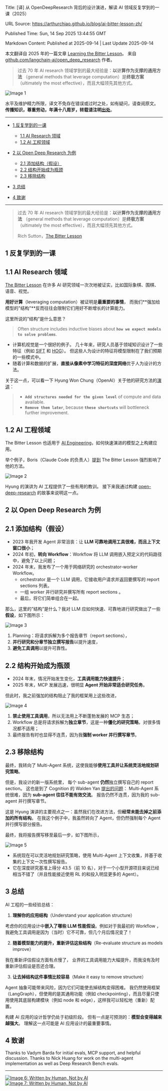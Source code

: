Title: [译] 从 OpenDeepResearch 背后的设计演进，解读 AI 领域反复学到的一课（2025）

URL Source: https://arthurchiao.github.io/blog/ai-bitter-lesson-zh/

Published Time: Sun, 14 Sep 2025 13:44:55 GMT

Markdown Content:
Published at 2025-09-14 | Last Update 2025-09-14

本文翻译自 2025 年的一篇文章 [Learning the Bitter Lesson](https://rlancemartin.github.io/2025/07/30/bitter_lesson/)。 来自 [github.com/langchain-ai/open_deep_research](https://github.com/langchain-ai/open_deep_research) 作者。

> 过去 70 年 AI research 领域学到的最大经验是：**以计算作为支撑的通用方法** （general methods that leverage computation）是**终极方案**（ultimately the most effective），而且大幅领先其他方式。

![Image 1](https://arthurchiao.art/assets/img/ai-bitter-lesson/bitter_lesson_timeline.png)

水平及维护精力所限，译文不免存在错误或过时之处，如有疑问，请查阅原文。 **传播知识，尊重劳动，年满十八周岁，转载请注明[出处](https://arthurchiao.art/)**。

* * *

*   [1 反复学到的一课](https://arthurchiao.github.io/blog/ai-bitter-lesson-zh/#1-%E5%8F%8D%E5%A4%8D%E5%AD%A6%E5%88%B0%E7%9A%84%E4%B8%80%E8%AF%BE)
    *   [1.1 AI Research 领域](https://arthurchiao.github.io/blog/ai-bitter-lesson-zh/#11-ai-research-%E9%A2%86%E5%9F%9F)
    *   [1.2 AI 工程领域](https://arthurchiao.github.io/blog/ai-bitter-lesson-zh/#12-ai-%E5%B7%A5%E7%A8%8B%E9%A2%86%E5%9F%9F)

*   [2 以 Open Deep Research 为例](https://arthurchiao.github.io/blog/ai-bitter-lesson-zh/#2-%E4%BB%A5-open-deep-research-%E4%B8%BA%E4%BE%8B)
    *   [2.1 添加结构（假设）](https://arthurchiao.github.io/blog/ai-bitter-lesson-zh/#21-%E6%B7%BB%E5%8A%A0%E7%BB%93%E6%9E%84%E5%81%87%E8%AE%BE)
    *   [2.2 结构开始成为瓶颈](https://arthurchiao.github.io/blog/ai-bitter-lesson-zh/#22-%E7%BB%93%E6%9E%84%E5%BC%80%E5%A7%8B%E6%88%90%E4%B8%BA%E7%93%B6%E9%A2%88)
    *   [2.3 移除结构](https://arthurchiao.github.io/blog/ai-bitter-lesson-zh/#23-%E7%A7%BB%E9%99%A4%E7%BB%93%E6%9E%84)

*   [3 总结](https://arthurchiao.github.io/blog/ai-bitter-lesson-zh/#3-%E6%80%BB%E7%BB%93)
*   [4 致谢](https://arthurchiao.github.io/blog/ai-bitter-lesson-zh/#4-%E8%87%B4%E8%B0%A2)

* * *

> 过去 70 年 AI research 领域学到的最大经验是：**以计算作为支撑的通用方法** （general methods that leverage computation）是**终极方案**（ultimately the most effective），而且大幅领先其他方式。
> 
> 
> Rich Sutton，[The Bitter Lesson](http://www.incompleteideas.net/IncIdeas/BitterLesson.html)

1 反复学到的一课
---------

1.1 AI Research 领域
------------------

[The Bitter Lesson](http://www.incompleteideas.net/IncIdeas/BitterLesson.html) 在许多 AI 研究领域一次次地被证实，比如国际象棋、围棋、语音、视觉。

**用好计算**（leveraging computation）被证明是**最重要的事情**， 而我们**强加给模型的"结构"**反而往往会限制它们用好不断增长的计算能力。

这里所说的”结构”是什么意思？

> Often structure includes inductive biases about **`how we expect models to solve problems`**.

*   计算机视觉是一个很好的例子。 几十年来，研究人员基于领域知识设计了一些特征（例如 [SIFT](https://en.wikipedia.org/wiki/Scale-invariant_feature_transform) 和 [HOG](https://en.wikipedia.org/wiki/Histogram_of_oriented_gradients)）。 但这些人为设计的特征将模型限制在了我们预期的一些模式中。
*   随着计算和数据的扩展，**直接从像素中学习特征的深度网络**优于人为设计的方法。

关于这一点，可以看一下 Hyung Won Chung（OpenAI）关于他的研究方法的[演讲](https://youtu.be/orDKvo8h71o?si=fsZesZuP25BU6SqZ)：

> *   **`Add structures needed for the given level`** of compute and data available.
> *   **`Remove them later`**, because **`these shortcuts`** will bottleneck further improvement.

1.2 AI 工程领域
-----------

The Bitter Lesson 也适用于 [AI Engineering](https://www.latent.space/p/ai-engineer)，如何快速演进的模型之上构建应用。

举个例子，Boris（Claude Code 的负责人）[提到](https://www.youtube.com/watch?v=Lue8K2jqfKk) The Bitter Lesson 强烈影响了他的方法。

![Image 2](https://arthurchiao.art/assets/img/ai-bitter-lesson/bitter_lesson_timeline.png)

Hyung 的演讲为 AI 工程提供了一些有用的教训。 接下来我通过构建 [open-deep-research](https://github.com/langchain-ai/open_deep_research) 的故事来说明这一点。

2 以 Open Deep Research 为例
-------------------------

2.1 添加结构（假设）
------------

*   2023 年我开发 Agent 非常沮丧：让 **LLM 可靠地调用工具很难，而且上下文窗口很小**；
*   2024 年初，**转向 Workflow**：Workflow 将 LLM 调用嵌入预定义的代码路径中，避免了以上问题；
*   2024 年末，我发布了一个用于网络研究的 orchestrator-worker Workflow。 
    *   orchestrator 是一个 LLM 调用，它接收用户请求并返回要撰写的 report sections 列表。
    *   一组 worker 并行研究并撰写所有 report sections 。
    *   最后，将它们简单组合在一起。

那么，这里的”结构”是什么？我对 LLM 应如何快速、可靠地进行研究做出了一些**假设**，如下图所示：

![Image 3](https://arthurchiao.art/assets/img/ai-bitter-lesson/research_workflow.png)

1.   Planning：将请求拆解为多个报告章节（report sections），
2.   **并行研究和分章节独立撰写报告**以提升速度，
3.   **避免工具调用**以提升可靠性。

2.2 结构开始成为瓶颈
------------

*   2024 年末，情况开始发生变化，**工具调用能力快速提升**；
*   2025 年末，MCP 发展迅速，很明显 **Agent 开始非常适合研究任务**。

但此时，我之前强加的结构阻止了我的框架用上这些改进，

![Image 4](https://arthurchiao.art/assets/img/ai-bitter-lesson/multi_agent_v1.png)

1.   **禁止使用工具调用**，所以无法用上不断蓬勃发展的 MCP 生态；
2.   Workflow 总是将请求拆解为**独立章节**，这是一种**僵化的研究策略**，对很多情况都不适用；
3.   最终报告有时也显得不连贯，因为我**强制 worker 并行撰写章节**。

2.3 移除结构
--------

最终，我转向了 Multi-Agent 系统，这使我能够**使用工具并让系统灵活地规划研究策略**。

但是，我设计的新一版系统里， 每个 sub-agent **仍然**独立撰写自己的 report section。 这也是到了 Cognition 的 Walden Yan [提出的问题](https://cognition.ai/blog/dont-build-multi-agents)： Multi-Agent 系统很难，因为 **sub-agent 往往不能有效交流**。 报告仍然不连贯，因为我的 sub-agent 并行撰写章节。

这是 Hyung 演讲的主要观点之一：虽然我们在改进方法，但**经常未能去掉之前添加的所有结构**。 在我这个例子中，我虽然转向了 Agent，但仍然强制每个 Agent 并行撰写部分报告。

最终，我将报告撰写移至最后一步，如下图所示，

![Image 5](https://arthurchiao.art/assets/img/ai-bitter-lesson/multi_agent_final.png)

*   系统现在可以灵活地规划研究策略，使用 Multi-Agent 上下文收集，并基于收集的上下文一次性撰写报告。
*   它在深度研究基准上得分 43.5（前 10 名），对于一个小型开源项目来说已经相当不错了（并且性能接近使用 RL 的和投入明显更多的 Agent）。

3 总结
----

AI 工程的一些经验总结：

1.   **理解你的应用结构**（Understand your application structure）

考虑你的应用设计中**嵌入了哪些 LLM 性能假设**。例如对于我最初的 Workflow ，我避免工具调用是因为（当时）它不可靠，但几个月后情况变了！

2.   **随着模型能力的提升，重新评估这些结构**（Re-evaluate structure as models improve）

我在重新评估假设方面有点慢了， 业界的工具调用能力大幅提升，而我没有及时重新评估假设是否还合理。

3.   **让去掉结构这件事情比较容易**（Make it easy to remove structure）

Agent 抽象可能带来风险，因为它们可能使去掉结构变得困难。 我仍然使用框架（LangGraph），但使用的是其通用功能（例如 checkpointing），而且尽量只使用使用其底层构建模块（例如 node 和 edge），这样我可以轻松地（重新）配置。

构建 AI 应用的设计哲学仍处于初级阶段。 但有一点是可预测的：**模型会变得越来越强大**。 理解这一点可能是 AI 应用设计的最重要事情。

4 致谢
----

Thanks to Vadym Barda for initial evals, MCP support, and helpful discussion. Thanks to Nick Huang for work on the multi-agent implementation as well as Deep Research Bench evals.

* * *

[![Image 6: Written by Human, Not by AI](https://arthurchiao.art/assets/img/Written-By-Human-Not-By-AI-Badge-white.svg)](https://notbyai.fyi/)[![Image 7: Written by Human, Not by AI](https://arthurchiao.art/assets/img/Written-By-Human-Not-By-AI-Badge-black.svg)](https://notbyai.fyi/)